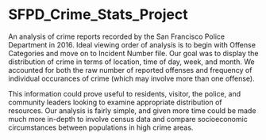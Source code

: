# SFPD_Crime_Stats_Project

An analysis of crime reports recorded by the San Francisco Police Department in 2016. Ideal viewing order of analysis is to begin with Offense Categories and move on to Incident Number file. Our goal was to display the distribution of crime in terms of location, time of day, week, and month. We accounted for both the raw number of reported offenses and frequency of individual occurances of crime (which may involve more than one offense). 

This information could prove useful to residents, visitor, the police, and community leaders looking to examine appropriate distribution of resources. Our analysis is fairly simple, and given more time could be made much more in-depth to involve census data and compare socioeconomic circumstances between populations in high crime areas.  
